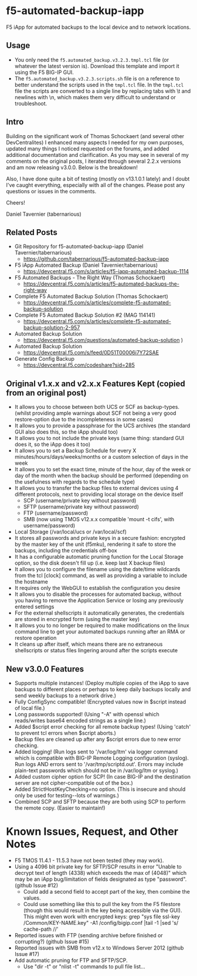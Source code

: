 # f5-automated-backup-iapp
F5 iApp for automated backups to the local device and to network locations.

## Usage
* You only need the `f5.automated_backup.v3.2.3.tmpl.tcl` file (or whatever the latest version is). Download this template and import it using the F5 BIG-IP GUI.
* The `f5.automated_backup.v3.2.3.scripts.sh` file is on a reference to better understand the scripts used in the `tmpl.tcl` file. In the `tmpl.tcl` file the scripts are converted to a single line by replacing tabs with \t and newlines with \n, which makes them very difficult to understand or troubleshoot.

## Intro
Building on the significant work of Thomas Schockaert (and several other DevCentralites) I enhanced many aspects I needed for my own purposes, updated many things I noticed requested on the forums, and added additional documentation and clarification. As you may see in several of my comments on the original posts, I iterated through several 2.2.x versions and am now releasing v3.0.0. Below is the breakdown!

Also, I have done quite a bit of testing (mostly on v13.1.0.1 lately) and I doubt I've caught everything, especially with all of the changes. Please post any questions or issues in the comments.

Cheers!

Daniel Tavernier (tabernarious)

## Related Posts
* Git Repository for f5-automated-backup-iapp (Daniel Tavernier/tabernarious)
    * https://github.com/tabernarious/f5-automated-backup-iapp
* F5 iApp Automated Backup (Daniel Tavernier/tabernarious)
    * https://devcentral.f5.com/s/articles/f5-iapp-automated-backup-1114
* F5 Automated Backups - The Right Way (Thomas Schockaert)
    * https://devcentral.f5.com/s/articles/f5-automated-backups-the-right-way
* Complete F5 Automated Backup Solution (Thomas Schockaert)
    * https://devcentral.f5.com/s/articles/complete-f5-automated-backup-solution
* Complete F5 Automated Backup Solution #2 (MAG 114141)
    * https://devcentral.f5.com/s/articles/complete-f5-automated-backup-solution-2-957
* Automated Backup Solution
    * https://devcentral.f5.com/questions/automated-backup-solution )
* Automated Backup Solution
    * https://devcentral.f5.com/s/feed/0D51T00006i7Y72SAE
* Generate Config Backup
    * https://devcentral.f5.com/codeshare?sid=285

## Original v1.x.x and v2.x.x Features Kept (copied from an original post)
* It allows you to choose between both UCS or SCF as backup-types. (whilst providing ample warnings about SCF not being a very good restore-option due to the incompleteness in some cases)
* It allows you to provide a passphrase for the UCS archives (the standard GUI also does this, so the iApp should too)
* It allows you to not include the private keys (same thing: standard GUI does it, so the iApp does it too)
* It allows you to set a Backup Schedule for every X minutes/hours/days/weeks/months or a custom selection of days in the week
* It allows you to set the exact time, minute of the hour, day of the week or day of the month when the backup should be performed (depending on the usefulness with regards to the schedule type)
* It allows you to transfer the backup files to external devices using 4 different protocols, next to providing local storage on the device itself
  * SCP (username/private key without password)
  * SFTP (username/private key without password)
  * FTP (username/password)
  * SMB (now using TMOS v12.x.x compatible 'mount -t cifs', with username/password)
* Local Storage (/var/local/ucs or /var/local/scf)
* It stores all passwords and private keys in a secure fashion: encrypted by the master key of the unit (f5mku), rendering it safe to store the backups, including the credentials off-box
* It has a configurable automatic pruning function for the Local Storage option, so the disk doesn't fill up (i.e. keep last X backup files)
* It allows you to configure the filename using the date/time wildcards from the tcl [clock] command, as well as providing a variable to include the hostname
* It requires only the WebGUI to establish the configuration you desire
* It allows you to disable the processes for automated backup, without you having to remove the Application Service or losing any previously entered settings
* For the external shellscripts it automatically generates, the credentials are stored in encrypted form (using the master key)
* It allows you to no longer be required to make modifications on the linux command line to get your automated backups running after an RMA or restore operation
* It cleans up after itself, which means there are no extraneous shellscripts or status files lingering around after the scripts execute

## New v3.0.0 Features
* Supports multiple instances! (Deploy multiple copies of the iApp to save backups to different places or perhaps to keep daily backups locally and send weekly backups to a network drive.)
* Fully ConfigSync compatible! (Encrypted values now in $script instead of local file.)
* Long passwords supported! (Using "-A" with openssl which reads/writes base64 encoded strings as a single line.)
* Added $script error checking for all remote backup types! (Using 'catch' to prevent tcl errors when $script aborts.)
* Backup files are cleaned up after any $script errors due to new error checking.
* Added logging! (Run logs sent to '/var/log/ltm' via logger command which is compatible with BIG-IP Remote Logging configuration (syslog). Run logs AND errors sent to '/var/tmp/scriptd.out'. Errors may include plain-text passwords which should not be in /var/log/ltm or syslog.)
* Added custom cipher option for SCP! (In case BIG-IP and the destination server are not cipher-compatible out of the box.)
* Added StrictHostKeyChecking=no option. (This is insecure and should only be used for testing--lots of warnings.)
* Combined SCP and SFTP because they are both using SCP to perform the remote copy. (Easier to maintain!)

# Known Issues, Request, and Other Notes
* F5 TMOS 11.4.1 - 11.5.3 have not been tested (they may work).
* Using a 4096 bit private key for SFTP/SCP results in error "Unable to decrypt text of length (4338) which exceeds the max of (4048)" which may be an iApp bug/limitation of fields designated as type "password". (github Issue #12)
    * Could add a second field to accept part of the key, then combine the values.
    * Could use something like this to pull the key from the F5 filestore (though this would result in the key being accessible via the GUI). This might even work with encrypted keys: grep "sys file ssl-key /Common/KEY-NAME.key" -A1 /config/bigip.conf |tail -1 |sed 's/    cache-path //'
* Reported issues with FTP (sending archive before finished or corrupting?) (github Issue #15)
* Reported issues with SMB from v12.x to Windows Server 2012 (github Issue #17)
* Add automatic pruning for FTP and SFTP/SCP.
    * Use "dir -t" or "nlist -t" commands to pull file list...